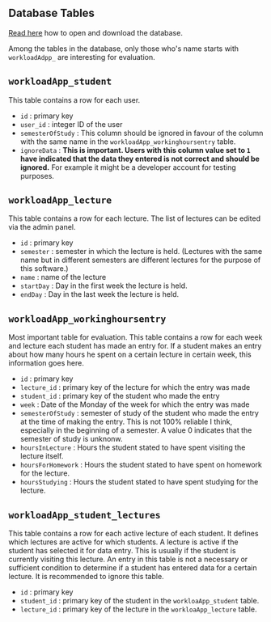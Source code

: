 Database Tables
-------------

[Read here](ReadoutDatabase.md) how to open and download the database.


Among the tables in the database, only those who's name starts with `workloadAdpp_` are interesting for evaluation.


`workloadApp_student`	
----------------

This table contains a row for each user. 


 * `id` : primary key
 * `user_id`  : integer ID of the user
 * `semesterOfStudy` : This column should be ignored in favour of the column with the same name in the `workloadApp_workinghoursentry` table.
 * `ignoreData` : **This is important. Users with this column value set to `1` have indicated that the data they entered is not correct and should be ignored.** For example it might be a developer account for testing purposes.




`workloadApp_lecture`
---------------

This table contains a row for each lecture. The list of lectures can be edited via the admin panel.

 * `id` : primary key
 * `semester` : semester in which the lecture is held. (Lectures with the same name but in different semesters are different lectures for the purpose of this software.)
 * `name` : name of the lecture
 * `startDay` : Day in the first week the lecture is held.
 * `endDay` : Day in the last week the lecture is held.



`workloadApp_workinghoursentry`
-----------------
Most important table for evaluation.
This table contains a row for each week and lecture each student has made an entry for.
If a student makes an entry about how many hours he spent on a certain lecture in certain week, this information goes here.

 * `id` : primary key
 * `lecture_id` : primary key of the lecture for which the entry was made
 * `student_id` : primary key of the student who made the entry
 * `week` : Date of the Monday of the week for which the entry was made
 * `semesterOfStudy` : semester of study of the student who made the entry at the time of making the entry. This is not 100% reliable I think, especially in the beginning of a semester. A value 0 indicates that the semester of study is unknonw.
 * `hoursInLecture` : Hours the student stated to have spent visiting the lecture itself.
 * `hoursForHomework` : Hours the student stated to have spent on homework for the lecture.
 * `hoursStudying` : Hours the student stated to have spent studying for the lecture.
 


`workloadApp_student_lectures`
-----------------

This table contains a row for each active lecture of each student. It defines which lectures are active for which students.
A lecture is active if the student has selected it for data entry. This is usually if the student is currently visiting this lecture.
An entry in this table is not a necessary or sufficient condition to determine if a student has entered data for a certain lecture.
It is recommended to ignore this table.

 * `id` : primary key
 * `student_id` : primary key of the student in the `workloaApp_student` table.
 * `lecture_id` : primary key of the lecture in the `workloaApp_lecture` table.